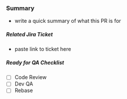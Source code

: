 ### Summary
- write a quick summary of what this PR is for


##### Related Jira Ticket
- paste link to ticket here


##### Ready for QA Checklist
- [ ] Code Review
- [ ] Dev QA
- [ ] Rebase
